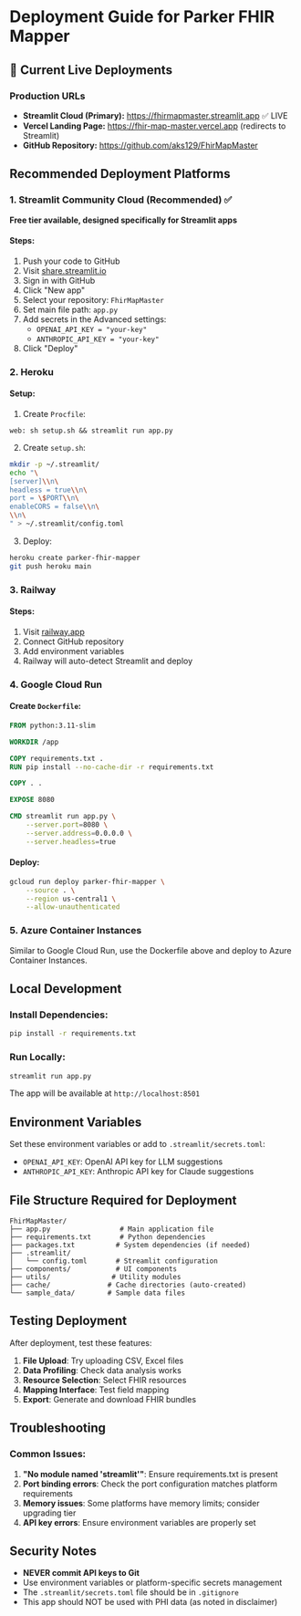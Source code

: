 # Deployment Guide for Parker FHIR Mapper

## 🚀 Current Live Deployments

### Production URLs
- **Streamlit Cloud (Primary):** https://fhirmapmaster.streamlit.app ✅ LIVE
- **Vercel Landing Page:** https://fhir-map-master.vercel.app (redirects to Streamlit)
- **GitHub Repository:** https://github.com/aks129/FhirMapMaster

## Recommended Deployment Platforms

### 1. Streamlit Community Cloud (Recommended) ✅

**Free tier available, designed specifically for Streamlit apps**

#### Steps:
1. Push your code to GitHub
2. Visit [share.streamlit.io](https://share.streamlit.io)
3. Sign in with GitHub
4. Click "New app"
5. Select your repository: `FhirMapMaster`
6. Set main file path: `app.py`
7. Add secrets in the Advanced settings:
   - `OPENAI_API_KEY = "your-key"`
   - `ANTHROPIC_API_KEY = "your-key"`
8. Click "Deploy"

### 2. Heroku

#### Setup:
1. Create `Procfile`:
```
web: sh setup.sh && streamlit run app.py
```

2. Create `setup.sh`:
```bash
mkdir -p ~/.streamlit/
echo "\
[server]\\n\
headless = true\\n\
port = \$PORT\\n\
enableCORS = false\\n\
\\n\
" > ~/.streamlit/config.toml
```

3. Deploy:
```bash
heroku create parker-fhir-mapper
git push heroku main
```

### 3. Railway

#### Steps:
1. Visit [railway.app](https://railway.app)
2. Connect GitHub repository
3. Add environment variables
4. Railway will auto-detect Streamlit and deploy

### 4. Google Cloud Run

#### Create `Dockerfile`:
```dockerfile
FROM python:3.11-slim

WORKDIR /app

COPY requirements.txt .
RUN pip install --no-cache-dir -r requirements.txt

COPY . .

EXPOSE 8080

CMD streamlit run app.py \
    --server.port=8080 \
    --server.address=0.0.0.0 \
    --server.headless=true
```

#### Deploy:
```bash
gcloud run deploy parker-fhir-mapper \
    --source . \
    --region us-central1 \
    --allow-unauthenticated
```

### 5. Azure Container Instances

Similar to Google Cloud Run, use the Dockerfile above and deploy to Azure Container Instances.

## Local Development

### Install Dependencies:
```bash
pip install -r requirements.txt
```

### Run Locally:
```bash
streamlit run app.py
```

The app will be available at `http://localhost:8501`

## Environment Variables

Set these environment variables or add to `.streamlit/secrets.toml`:

- `OPENAI_API_KEY`: OpenAI API key for LLM suggestions
- `ANTHROPIC_API_KEY`: Anthropic API key for Claude suggestions

## File Structure Required for Deployment

```
FhirMapMaster/
├── app.py                 # Main application file
├── requirements.txt       # Python dependencies
├── packages.txt          # System dependencies (if needed)
├── .streamlit/
│   └── config.toml       # Streamlit configuration
├── components/           # UI components
├── utils/               # Utility modules
├── cache/              # Cache directories (auto-created)
└── sample_data/        # Sample data files
```

## Testing Deployment

After deployment, test these features:

1. **File Upload**: Try uploading CSV, Excel files
2. **Data Profiling**: Check data analysis works
3. **Resource Selection**: Select FHIR resources
4. **Mapping Interface**: Test field mapping
5. **Export**: Generate and download FHIR bundles

## Troubleshooting

### Common Issues:

1. **"No module named 'streamlit'"**: Ensure requirements.txt is present
2. **Port binding errors**: Check the port configuration matches platform requirements
3. **Memory issues**: Some platforms have memory limits; consider upgrading tier
4. **API key errors**: Ensure environment variables are properly set

## Security Notes

- **NEVER commit API keys to Git**
- Use environment variables or platform-specific secrets management
- The `.streamlit/secrets.toml` file should be in `.gitignore`
- This app should NOT be used with PHI data (as noted in disclaimer)